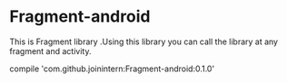 # Fragment-android


This is Fragment library .Using this library you can call the library at any fragment and activity.


  compile 'com.github.joinintern:Fragment-android:0.1.0'
